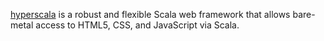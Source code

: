 [hyperscala](http://www.hyperscala.org) is a robust and flexible Scala web framework that allows bare-metal access to
HTML5, CSS, and JavaScript via Scala.